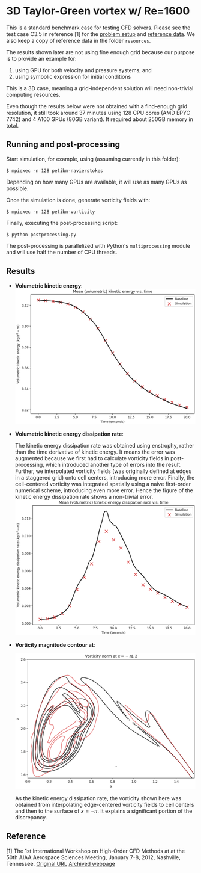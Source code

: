 # 3D Taylor-Green vortex w/ Re=1600

This is a standard benchmark case for testing CFD solvers.
Please see the test case C3.5 in reference [1] for the [problem setup](https://cfd.ku.edu/hiocfd/case_c3.5.pdf) and [reference data](https://cfd.ku.edu/hiocfd/data.tgz).
We also keep a copy of reference data in the folder `resources`.

The results shown later are not using fine enough grid because our purpose is to provide an example for:

1. using GPU for both velocity and pressure systems, and
2. using symbolic expression for initial conditions

This is a 3D case, meaning a grid-independent solution will need non-trivial computing resources.

Even though the results below were not obtained with a find-enough grid resolution, it still took around 37 minutes using 128 CPU cores (AMD EPYC 7742) and 4 A100 GPUs (80GB variant).
It required about 250GB memory in total.

## Running and post-processing

Start simulation, for example, using (assuming currently in this folder):

```shell
$ mpiexec -n 128 petibm-navierstokes
```

Depending on how many GPUs are available, it will use as many GPUs as possible.

Once the simulation is done, generate vorticity fields with:

```shell
$ mpiexec -n 128 petibm-vorticity
```

Finally, executing the post-processing script:

```shell
$ python postprocessing.py
```

The post-processing is parallelized with Python's `multiprocessing` module and will use half the number of CPU threads.


## Results

* **Volumetric kinetic energy**:
  ![Volumetrix kinetic energy](mean-kinetic-energy.png)

* **Volumetric kinetic energy dissipation rate**:
  
  The kinetic energy dissipation rate was obtained using enstrophy, rather than the time derivative of kinetic energy.
  It means the error was augmented because we first had to calculate vorticity fields in post-processing, which introduced another type of errors into the result.
  Further, we interpolated vorticity fields (was originally defined at edges in a staggered grid) onto cell centers, introducing more error.
  Finally, the cell-centered vorticity was integrated spatially using a naive first-order numerical scheme, introducing even more error.
  Hence the figure of the kinetic energy dissipation rate shows a non-trivial error.
  ![Volumetric kinetic energy dissipation rate](mean-kinetic-energy-dissipation-rate.png)
  
* **Vorticity magnitude contour at**:
  
  ![Vorticity magnitude contour at x equals to negative pi](vorticity-x-neg-pi.png)
  
  As the kinetic energy dissipation rate, the vorticity shown here was obtained from interpolating edge-centered vorticity fields to cell centers and then to the surface of $x=-\pi$. It explains a significant portion of the discrepancy.
  
  


## Reference

[1] The 1st International Workshop on High-Order CFD Methods at at the 50th AIAA Aerospace Sciences Meeting, January 7-8, 2012, Nashville, Tennessee. [Original URL](https://cfd.ku.edu/hiocfd.html) [Archived webpage](https://web.archive.org/web/20210617060358/https://cfd.ku.edu/hiocfd.html)

